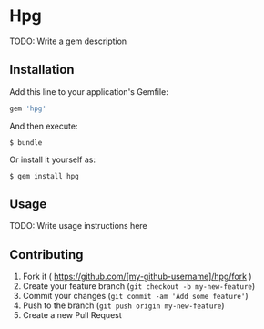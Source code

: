# Hpg

TODO: Write a gem description

## Installation

Add this line to your application's Gemfile:

```ruby
gem 'hpg'
```

And then execute:

    $ bundle

Or install it yourself as:

    $ gem install hpg

## Usage

TODO: Write usage instructions here

## Contributing

1. Fork it ( https://github.com/[my-github-username]/hpg/fork )
2. Create your feature branch (`git checkout -b my-new-feature`)
3. Commit your changes (`git commit -am 'Add some feature'`)
4. Push to the branch (`git push origin my-new-feature`)
5. Create a new Pull Request
